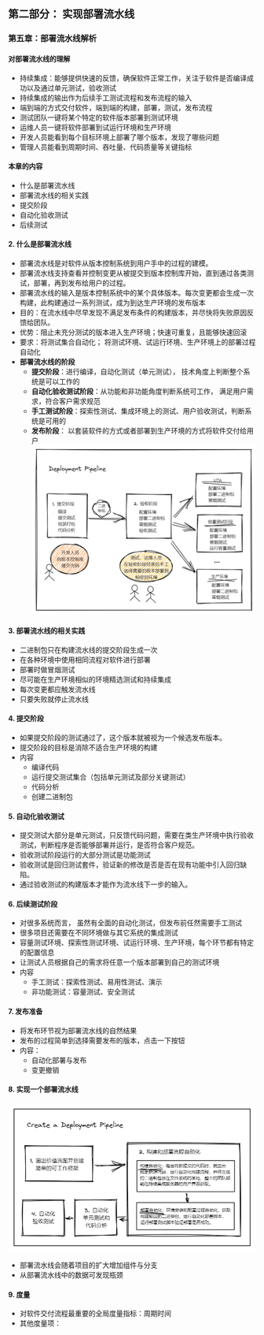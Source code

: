 ## 第二部分： 实现部署流水线
### 第五章：部署流水线解析
#### 对部署流水线的理解
- 持续集成：能够提供快速的反馈，确保软件正常工作，关注于软件是否编译成功以及通过单元测试，验收测试  
- 持续集成的输出作为后续手工测试流程和发布流程的输入
- 端到端的方式交付软件，端到端的构建，部署，测试，发布流程
- 测试团队一键将某个特定的软件版本部署到测试环境
- 运维人员一键将软件部署到试运行环境和生产环境
- 开发人员能看到每个目标环境上部署了哪个版本，发现了哪些问题
- 管理人员能看到周期时间、吞吐量、代码质量等关键指标
#### 本章的内容
- 什么是部署流水线
- 部署流水线的相关实践
- 提交阶段
- 自动化验收测试
- 后续测试

#### 2. 什么是部署流水线
- 部署流水线是对软件从版本控制系统到用户手中的过程的建模。   
- 部署流水线支持查看并控制变更从被提交到版本控制库开始，直到通过各类测试，部署，再到发布给用户的过程。
- 部署流水线的输入是版本控制系统中的某个具体版本。每次变更都会生成一次构建，此构建通过一系列测试，成为到达生产环境的发布版本
- 目的：在流水线中尽早发现不满足发布条件的构建版本，并尽快将失败原因反馈给团队。  
- 优势：阻止未充分测试的版本进入生产环境；快速可重复，且能够快速回滚
- 要求：将测试集合自动化； 将测试环境、试运行环境、生产环境上的部署过程自动化
- **部署流水线的阶段**
  - **提交阶段**：进行编译，自动化测试（单元测试）， 技术角度上判断整个系统是可以工作的
  - **自动化验收测试阶段**：从功能和非功能角度判断系统可工作， 满足用户需求，符合客户需求规范
  - **手工测试阶段**：探索性测试、集成环境上的测试、用户验收测试，判断系统是可用的
  - **发布阶段**： 以套装软件的方式或者部署到生产环境的方式将软件交付给用户
  ![deployment pipeline](image/deployment-pipeline.png)
    
#### 3. 部署流水线的相关实践  
- 二进制包只在构建流水线的提交阶段生成一次
- 在各种环境中使用相同流程对软件进行部署  
- 部署时做冒烟测试
- 尽可能在生产环境相似的环境精选测试和持续集成
- 每次变更都应触发流水线
- 只要失败就停止流水线

#### 4. 提交阶段
- 如果提交阶段的测试通过了，这个版本就被视为一个候选发布版本。
- 提交阶段的目标是消除不适合生产环境的构建
- 内容
  - 编译代码
  - 运行提交测试集合（包括单元测试及部分关键测试）
  - 代码分析
  - 创建二进制包
  
#### 5. 自动化验收测试
- 提交测试大部分是单元测试，只反馈代码问题，需要在类生产环境中执行验收测试，判断程序是否能够部署并运行，是否符合客户规范。
- 验收测试阶段运行的大部分测试是功能测试
- 验收测试是回归测试套件，验证新的修改是否是否在现有功能中引入回归缺陷。
- 通过验收测试的构建版本才能作为流水线下一步的输入。  

#### 6. 后续测试阶段
- 对很多系统而言， 虽然有全面的自动化测试，但发布前任然需要手工测试
- 很多项目还需要在不同环境做与其它系统的集成测试
- 容量测试环境、探索性测试环境、试运行环境、生产环境，每个环节都有特定的配置信息
- 让测试人员根据自己的需求将任意一个版本部署到自己的测试环境
- 内容
  - 手工测试：探索性测试、易用性测试、演示
  - 非功能测试：容量测试、安全测试
  
#### 7. 发布准备
- 将发布环节视为部署流水线的自然结果
- 发布的过程简单到选择需要发布的版本，点击一下按钮
- 内容：
  - 自动化部署与发布
  - 变更撤销
#### 8. 实现一个部署流水线
![deployment pipeline](image/create_a_pipeline.png)
- 部署流水线会随着项目的扩大增加组件与分支
- 从部署流水线中的数据可发现瓶颈

#### 9. 度量
- 对软件交付流程最重要的全局度量指标：周期时间
- 其他度量项：


